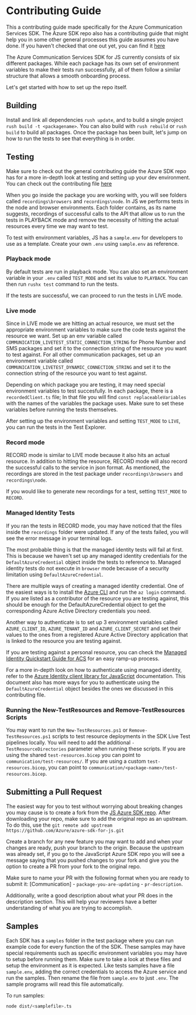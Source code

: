 # Contributing Guide

This a contributing guide made specifically for the Azure Communication Services SDK. The Azure SDK repo also has a contributing guide that might help you in some other general processes this guide assumes you have done. If you haven't checked that one out yet, you can find it [here](https://github.com/Azure/azure-sdk-for-js/blob/main/CONTRIBUTING.md)

The Azure Communication Services SDK for JS currently consists of six different packages. While each package has its own set of environment variables to make their tests run successfully, all of them follow a similar structure that allows a smooth onboarding process.

Let's get started with how to set up the repo itself.

## Building

Install and link all dependencies `rush update`, and to build a single project `rush build -t <packagename>`.
You can also build with `rush rebuild` or `rush build` to build all packages.
Once the package has been built, let's jump on how to run the tests to see that everything is in order.

## Testing

Make sure to check out the general contributing guide the Azure SDK repo has for a more in-depth look at testing and setting up your dev environment. You can check out the contributing file [here](https://github.com/Azure/azure-sdk-for-js/blob/main/CONTRIBUTING.md)

When you go inside the package you are working with, you will see folders called `recordings\browsers` and `recordings\node`. In JS we performs tests in the node and browser environments. Each folder contains, as its name suggests, recordings of successful calls to the API that allow us to run the tests in PLAYBACK mode and remove the necessity of hitting the actual resources every time we may want to test.

To test with environment variables, JS has a `sample.env` for developers to use as a template. Create your own `.env` using `sample.env` as reference.

### Playback mode

By default tests are run in playback mode. You can also set an environment variable in your `.env` called `TEST_MODE` and set its value to `PLAYBACK`. You can then run `rushx test` command to run the tests.

If the tests are successful, we can proceed to run the tests in LIVE mode.

### Live mode

Since in LIVE mode we are hitting an actual resource, we must set the appropriate environment variables to make sure the code tests against the resource we want. Set up an env variable called `COMMUNICATION_LIVETEST_STATIC_CONNECTION_STRING` for Phone Number and SMS packages and set it to the connection string of the resource you want to test against. For all other communication packages, set up an environment variable called `COMMUNICATION_LIVETEST_DYNAMIC_CONNECTION_STRING` and set it to the connection string of the resource you want to test against.

Depending on which package you are testing, it may need special environment variables to test succesfully. In each package, there is a `recordedClient.ts` file; In that file you will find `const replaceableVariables` with the names of the variables the package uses. Make sure to set these variables before running the tests themselves.

After setting up the environment variables and setting `TEST_MODE` to `LIVE`, you can run the tests in the Test Explorer.

### Record mode

RECORD mode is similar to LIVE mode because it also hits an actual resource. In addition to hitting the resource, RECORD mode will also record the successful calls to the service in json format. As mentioned, the recordings are stored in the test package under `recordings\browsers` and `recordings\node`.

If you would like to generate new recordings for a test, setting `TEST_MODE` to `RECORD`.

### Managed Identity Tests

If you ran the tests in RECORD mode, you may have noticed that the files inside the `recordings` folder were updated. If any of the tests failed, you will see the error message in your terminal logs.

The most probable thing is that the managed identity tests will fail at first. This is because we haven't set up any managed identity credentials for the `DefaultAzureCredential` object inside the tests to reference to. Managed identity tests do not execute in `browser` mode because of a security limitation using `DefaultAzureCredential`.

There are multiple ways of creating a managed identity credential. One of the easiest ways is to install the [Azure CLI](https://learn.microsoft.com/cli/azure/install-azure-cli) and run the `az login` command. If you are listed as a contributor of the resource you are testing against, this should be enough for the DefaultAzureCredential object to get the corresponding Azure Active Directory credentials you need.

Another way to authenticate is to set up 3 environment variables called `AZURE_CLIENT_ID`, `AZURE_TENANT_ID` and `AZURE_CLIENT_SECRET` and set their values to the ones from a registered Azure Active Directory application that is linked to the resource you are testing against.

If you are testing against a personal resource, you can check the [Managed Identity Quickstart Guide for ACS](https://learn.microsoft.com/azure/communication-services/quickstarts/managed-identity-from-cli) for an easy ramp-up process.

For a more in-depth look on how to authenticate using managed identity, refer to the [Azure Identity client library for JavaScript](https://learn.microsoft.com/javascript/api/overview/azure/identity-readme?view=azure-node-latest) documentation. This document also has more ways for you to authenticate using the `DefaultAzureCredential` object besides the ones we discussed in this contributing file.

### Running the New-TestResources and Remove-TestResources Scripts

You may want to run the `New-TestResources.ps1` or `Remove-TestResources.ps1` scripts to test resource deployments in the SDK Live Test pipelines locally. You will need to add the additional `-TestResourceDirectories` parameter when running these scripts. If you are using the shared `test-resources.bicep` you can point to `communication/test-resources/`. If you are using a custom `test-resources.bicep`, you can point to `communication/<package-name>/test-resources.bicep`.

## Submitting a Pull Request

The easiest way for you to test without worrying about breaking changes you may cause is to create a fork from the [JS Azure SDK repo](https://github.com/Azure/azure-sdk-for-js). After downloading your repo, make sure to add the original repo as an upstream. To do this, use the `git remote add upstream https://github.com/Azure/azure-sdk-for-js.git`

Create a branch for any new feature you may want to add and when your changes are ready, push your branch to the origin. Because the upstream was already set, if you go to the JavaScript Azure SDK repo you will see a message saying that you pushed changes to your fork and give you the option to create a PR from your fork to the original repo.

Make sure to name your PR with the following format when you are ready to submit it: [Communication] - `package-you-are-updating` - `pr-description`.

Additionally, write a good description about what your PR does in the description section. This will help your reviewers have a better understanding of what you are trying to accomplish.

## Samples

Each SDK has a `samples` folder in the test package where you can run example code for every function the of the SDK. These samples may have special requirements such as specific environment variables you may have to setup before running them. Make sure to take a look at these files and setup the environment as it is expected.
Like tests samples have a file `sample.env`, adding the correct credentials to access the Azure service and run the samples. Then rename the file from `sample.env` to just `.env`. The sample programs will read this file automatically.

To run samples:

```bash
node dist/<samplefile>.ts
```
